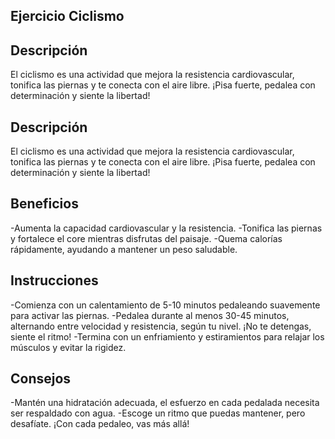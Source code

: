 ## Ejercicio Ciclismo 
 
## Descripción
El ciclismo es una actividad que mejora la resistencia cardiovascular, tonifica las piernas y te conecta con el aire libre. ¡Pisa fuerte, pedalea con determinación y siente la libertad!

## Descripción
El ciclismo es una actividad que mejora la resistencia cardiovascular, tonifica las piernas y te conecta con el aire libre. ¡Pisa fuerte, pedalea con determinación y siente la libertad!

## Beneficios
-Aumenta la capacidad cardiovascular y la resistencia.
-Tonifica las piernas y fortalece el core mientras disfrutas del paisaje.
-Quema calorías rápidamente, ayudando a mantener un peso saludable.
 
## Instrucciones
-Comienza con un calentamiento de 5-10 minutos pedaleando suavemente para activar las piernas.
-Pedalea durante al menos 30-45 minutos, alternando entre velocidad y resistencia, según tu nivel. ¡No te detengas, siente el ritmo!
-Termina con un enfriamiento y estiramientos para relajar los músculos y evitar la rigidez.
 
## Consejos
-Mantén una hidratación adecuada, el esfuerzo en cada pedalada necesita ser respaldado con agua.
-Escoge un ritmo que puedas mantener, pero desafíate. ¡Con cada pedaleo, vas más allá!
